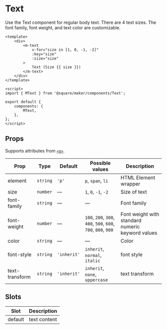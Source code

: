 # Text

Use the Text component for regular body text. There are 4 text sizes. The font family, font weight, and text color are customizable.

```vue
<template>
	<div>
		<m-text
			v-for="size in [1, 0, -1, -2]"
			:key="size"
			:size="size"
		>
			Text (Size {{ size }})
		</m-text>
	</div>
</template>

<script>
import { MText } from '@square/maker/components/Text';

export default {
	components: {
		MText,
	},
};
</script>
```

<!-- api-tables:start -->
## Props

Supports attributes from [`<p>`](https://developer.mozilla.org/en-US/docs/Web/HTML/Element/p).

| Prop           | Type     | Default     | Possible values                                               | Description                                      |
| -------------- | -------- | ----------- | ------------------------------------------------------------- | ------------------------------------------------ |
| element        | `string` | `'p'`       | `p`, `span`, `li`                                             | HTML Element wrapper                             |
| size           | `number` | —           | `1`, `0`, `-1`, `-2`                                          | Size of text                                     |
| font-family    | `string` | —           | —                                                             | Font family                                      |
| font-weight    | `number` | —           | `100`, `200`, `300`, `400`, `500`, `600`, `700`, `800`, `900` | Font weight with standard numeric keyword values |
| color          | `string` | —           | —                                                             | Color                                            |
| font-style     | `string` | `'inherit'` | `inherit`, `normal`, `italic`                                 | font style                                       |
| text-transform | `string` | `'inherit'` | `inherit`, `none`, `uppercase`                                | text transform                                   |


## Slots

| Slot    | Description  |
| ------- | ------------ |
| default | text content |
<!-- api-tables:end -->
